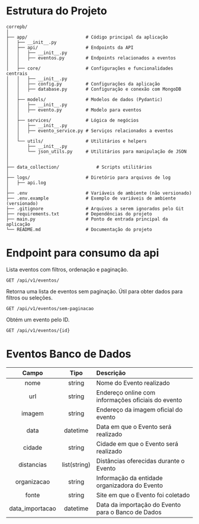 
# Estrutura do Projeto

```
correpb/
│
├── app/                      # Código principal da aplicação
│   ├── __init__.py
│   ├── api/                  # Endpoints da API
│   │   ├── __init__.py
│   │   ├── eventos.py        # Endpoints relacionados a eventos
│   │
│   ├── core/                 # Configurações e funcionalidades centrais
│   │   ├── __init__.py
│   │   ├── config.py         # Configurações da aplicação
│   │   ├── database.py       # Configuração e conexão com MongoDB
│   │
│   ├── models/               # Modelos de dados (Pydantic)
│   │   ├── __init__.py
│   │   ├── evento.py         # Modelo para eventos
│   │
│   ├── services/             # Lógica de negócios
│   │   ├── __init__.py
│   │   ├── evento_service.py # Serviços relacionados a eventos
│   │
│   └── utils/                # Utilitários e helpers
│       ├── __init__.py
│       └── json_utils.py     # Utilitários para manipulação de JSON
│
│
├── data_collection/              # Scripts utilitários
│
├── logs/                     # Diretório para arquivos de log
│   ├── api.log
│
├── .env                      # Variáveis de ambiente (não versionado)
├── .env.example              # Exemplo de variáveis de ambiente (versionado)
├── .gitignore                # Arquivos a serem ignorados pelo Git
├── requirements.txt          # Dependências do projeto
├── main.py                   # Ponto de entrada principal da aplicação
└── README.md                 # Documentação do projeto
```
# Endpoint para consumo da api

Lista eventos com filtros, ordenação e paginação.

    GET /api/v1/eventos/

Retorna uma lista de eventos sem paginação. Útil para obter dados para filtros ou seleções.

    GET /api/v1/eventos/sem-paginacao

 Obtém um evento pelo ID.

    GET /api/v1/eventos/{id}

# Eventos Banco de Dados

|Campo|Tipo|Descrição|
|:-:|:-:|:-|
|nome|string|Nome do Evento realizado|
|url|string|Endereço online com informações oficiais do evento|
|imagem|string|Endereço da imagem oficial do evento|
|data|datetime|Data em que o Evento será realizado|
|cidade|string|Cidade em que o Evento será realizado|
|distancias|list(string)|Distâncias oferecidas durante o Evento|
|organizacao|string|Informação da entidade organizadora do Evento|
|fonte|string|Site em que o Evento foi coletado|
|data_importacao|datetime|Data da importação do Evento para o Banco de Dados|
